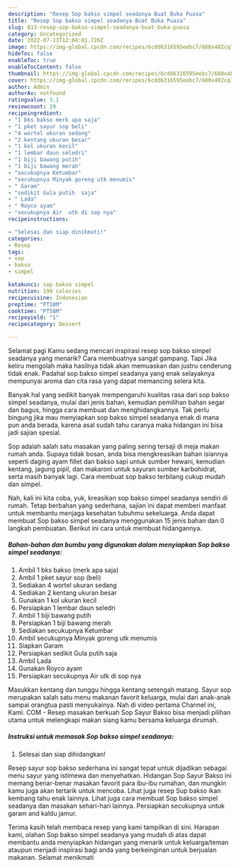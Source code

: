 ```yaml
---
description: "Resep Sop bakso simpel seadanya Buat Buka Puasa"
title: "Resep Sop bakso simpel seadanya Buat Buka Puasa"
slug: 813-resep-sop-bakso-simpel-seadanya-buat-buka-puasa
category: Uncategorized
date: 2022-07-13T12:04:01.726Z
image: https://img-global.cpcdn.com/recipes/6cdd6316595eebc7/680x482cq70/sop-bakso-simpel-seadanya-foto-resep-utama.jpg
hideToc: false
enableToc: true
enableTocContent: false
thumbnail: https://img-global.cpcdn.com/recipes/6cdd6316595eebc7/680x482cq70/sop-bakso-simpel-seadanya-foto-resep-utama.jpg
cover: https://img-global.cpcdn.com/recipes/6cdd6316595eebc7/680x482cq70/sop-bakso-simpel-seadanya-foto-resep-utama.jpg
author: Admin
authorAv: notfound
ratingvalue: 3.1
reviewcount: 19
recipeingredient:
- "1 bks bakso merk apa saja"
- "1 pket sayur sop beli"
- "4 wortel ukuran sedang"
- "2 kentang ukuran besar"
- "1 kol ukuran kecil"
- "1 lembar daun seledri"
- "1 biji bawang putih"
- "1 biji bawang merah"
- "secukupnya Ketumbar"
- "secukupnya Minyak goreng utk menumis"
- " Garam"
- "sedikit Gula putih  saja"
- " Lada"
- " Royco ayam"
- "secukupnya Air  utk di sop nya"
recipeinstructions:

- "Selesai dan siap dinikmati!"
categories:
- Resep
tags:
- sop
- bakso
- simpel

katakunci: sop bakso simpel 
nutrition: 199 calories
recipecuisine: Indonesian
preptime: "PT10M"
cooktime: "PT58M"
recipeyield: "1"
recipecategory: Dessert

---
```



Selamat pagi Kamu sedang mencari inspirasi resep sop bakso simpel seadanya yang menarik? Cara membuatnya sangat gampang. Tapi Jika keliru mengolah maka hasilnya tidak akan memuaskan dan justru cenderung tidak enak. Padahal sop bakso simpel seadanya yang enak selayaknya mempunyai aroma dan cita rasa yang dapat memancing selera kita.


Banyak hal yang sedikit banyak mempengaruhi kualitas rasa dari sop bakso simpel seadanya, mulai dari jenis bahan, kemudian pemilihan bahan segar dan bagus, hingga cara membuat dan menghidangkannya. Tak perlu bingung jika mau menyiapkan sop bakso simpel seadanya enak di mana pun anda berada, karena asal sudah tahu caranya maka hidangan ini bisa jadi sajian spesial.

Sop adalah salah satu masakan yang paling sering tersaji di meja makan rumah anda. Supaya tidak bosan, anda bisa mengkreasikan bahan isiannya seperti daging ayam fillet dan bakso sapi untuk sumber hewani, kemudian kentang, jagung pipil, dan makaroni untuk sayuran sumber karbohidrat, serta masih banyak lagi. Cara membuat sop bakso terbilang cukup mudah dan simpel.


Nah, kali ini kita coba, yuk, kreasikan sop bakso simpel seadanya sendiri di rumah. Tetap berbahan yang sederhana, sajian ini dapat memberi manfaat untuk membantu menjaga kesehatan tubuhmu sekeluarga. Anda dapat membuat Sop bakso simpel seadanya menggunakan 15 jenis bahan dan 0 langkah pembuatan. Berikut ini cara untuk membuat hidangannya.

<!--inarticleads1-->

##### Bahan-bahan dan bumbu yang digunakan dalam menyiapkan Sop bakso simpel seadanya:

1. Ambil 1 bks bakso (merk apa saja)
1. Ambil 1 pket sayur sop (beli)
1. Sediakan 4 wortel ukuran sedang
1. Sediakan 2 kentang ukuran besar
1. Gunakan 1 kol ukuran kecil
1. Persiapkan 1 lembar daun seledri
1. Ambil 1 biji bawang putih
1. Persiapkan 1 biji bawang merah
1. Sediakan secukupnya Ketumbar
1. Ambil secukupnya Minyak goreng utk menumis
1. Siapkan  Garam
1. Persiapkan sedikit Gula putih  saja
1. Ambil  Lada
1. Gunakan  Royco ayam
1. Persiapkan secukupnya Air  utk di sop nya


Masukkan kentang dan tunggu hingga kentang setengah matang. Sayur sop merupakan salah satu menu makanan favorit keluarga, mulai dari anak-anak sampai orangtua pasti menyukainya. Nah di video pertama Channel ini, Kami. COM - Resep masakan berkuah Sop Sayur Bakso bisa menjadi pilihan utama untuk melengkapi makan siang kamu bersama keluarga dirumah. 

<!--inarticleads2-->

##### Instruksi untuk memasak Sop bakso simpel seadanya:


1. Selesai dan siap dihidangkan!

Resep sayur sop bakso sederhana ini sangat tepat untuk dijadikan sebagai menu sayur yang istimewa dan menyehatkan. Hidangan Sop Sayur Bakso ini memang benar-benar masakan favorit para ibu-ibu rumahan, dan mungkin kamu juga akan tertarik untuk mencoba. Lihat juga resep Sup bakso ikan kembang tahu enak lainnya. Lihat juga cara membuat Sop bakso simpel seadanya dan masakan sehari-hari lainnya. Persiapkan secukupnya untuk garam and kaldu jamur. 

Terima kasih telah membaca resep yang kami tampilkan di sini. Harapan kami, olahan Sop bakso simpel seadanya yang mudah di atas dapat membantu anda menyiapkan hidangan yang menarik untuk keluarga/teman ataupun menjadi inspirasi bagi anda yang berkeinginan untuk berjualan makanan. Selamat menikmati
